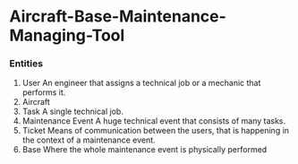 # Aircraft-Base-Maintenance-Managing-Tool

### Entities
1. User
   An engineer that assigns a technical job or a mechanic that performs it.
2. Aircraft
3. Task
   A single technical job.
4. Maintenance Event
   A huge technical event that consists of many tasks.
5. Ticket
   Means of communication between the users, that is happening in the context of a maintenance event.
6. Base 
   Where the whole maintenance event is physically performed